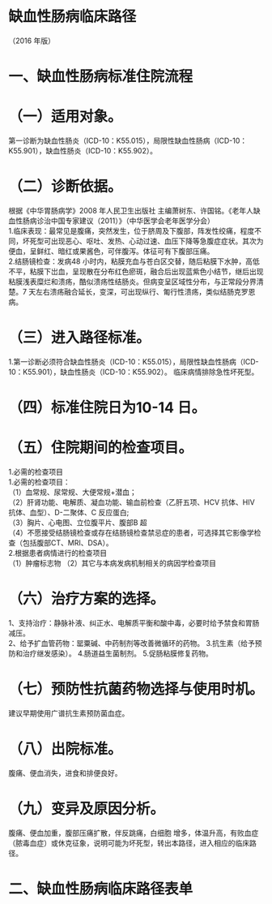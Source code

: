 # 缺血性肠病临床路径  
（2016 年版）  
# 一、缺血性肠病标准住院流程  
# （一）适用对象。  
第一诊断为缺血性肠炎（ICD-10：K55.015），局限性缺血性肠病（ICD-10：K55.901），缺血性肠炎（ICD-10：K55.902）。  
# （二）诊断依据。  
根据《中华胃肠病学》2008 年人民卫生出版社 主编萧树东、许国铭。《老年人缺血性肠病诊治中国专家建议（2011）》（中华医学会老年医学分会）  
1.临床表现：最常见是腹痛，突然发生，位于脐周及下腹部，阵发性绞痛，程度不同，坏死型可出现恶心、呕吐、发热、心动过速、血压下降等急腹症症状。其次为便血，呈鲜红、暗红或果酱色，可伴腹泻。体征可有下腹部压痛。  
2.结肠镜检查：发病48 小时内，粘膜充血与苍白区交替，随后粘膜下水肿，高低不平，粘膜下岀血，呈现散在分布红色瘀斑，融合后出现蓝紫色小结节，继后出现粘膜浅表糜烂和溃疡，酷似溃疡性结肠炎。但病变呈区域性分布，与正常段分界清楚。7 天左右溃疡融合延长，变深，可出现纵行、匍行性溃疡，类似结肠克罗恩病。  
# （三）进入路径标准。  
1.第一诊断必须符合缺血性肠炎（ICD-10：K55.015），局限性缺血性肠病（ICD-10：K55.901），缺血性肠炎（ICD-10：K55.902）。 临床病情排除急性坏死型。  
# （四）标准住院日为10-14 日。  
# （五）住院期间的检查项目。  
1.必需的检查项目  
1.必需的检查项目：  
（1）血常规、尿常规、大便常规+潜血；  
（2）肝肾功能、电解质、凝血功能、输血前检查（乙肝五项、HCV 抗体、HIV 抗体、血型）、D-二聚体、C 反应蛋白;  
（3）胸片、心电图、立位腹平片、腹部B 超  
（4）不愿接受结肠镜检查或存在结肠镜检查禁忌症的患者，可选择其它影像学检查（包括腹部CT、MRI、DSA）。  
2.根据患者病情进行的检查项目  
（1）肿瘤标志物 （2）其它与本病发病机制相关的病因学检查项目  
# （六）治疗方案的选择。  
1、支持治疗：静脉补液、纠正水、电解质平衡和酸中毒，必要时给予禁食和胃肠减压。  
2、给予扩血管药物：罂粟碱、中药制剂等改善微循环的药物。 3.抗生素（给予预防和治疗继发感染）。 4.肠道益生菌制剂。 5.促肠粘膜修复药物。  
# （七）预防性抗菌药物选择与使用时机。  
建议早期使用广谱抗生素预防菌血症。  
# （八）出院标准。  
腹痛、便血消失，进食和排便良好。  
# （九）变异及原因分析。  
腹痛、便血加重，腹部压痛扩散，伴反跳痛，白细胞 增多，体温升高，有败血症（脓毒血症）或休克征象，说明可能为坏死型，转出本路径，进入相应的临床路径。  
# 二、缺血性肠病临床路径表单  
